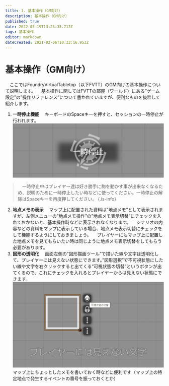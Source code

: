 ```yaml
---
title: 1. 基本操作（GM向け）
description: 基本操作（GM向け）
published: true
date: 2022-05-19T13:23:35.712Z
tags: 基本操作
editor: markdown
dateCreated: 2021-02-06T10:33:16.953Z
---
```


# 基本操作（GM向け）
　ここではFoundryVirtualTabletop（以下FVTT）のGM向けの基本操作について説明します。
　基本操作に関してはFVTTの部屋（ワールド）にある”ゲーム設定”の”操作リファレンス”について書かれていますが、便利なものを抜粋して紹介します。
01. **一時停止機能**
　キーボードのSpaceキーを押すと、セッションの一時停止が行われます。
![一時停止機能.jpg](/images/japanese-community/一時停止機能.jpg)
> 　一時停止中はプレイヤー達は好き勝手に駒を動かす事が出来なくなるため、説明のために一時停止したい時などに使ってください。一時停止の解除はSpaceキーを再度押してください。
{.is-info}

02. **地点メモの表示**
　マップ上に配置された資料は”地点メモ”として表示されますが、左側メニューの”地点メモ操作”の”地点メモ表示切替”にチェックを入れておかないと、基本操作時などに表示されなくなります。
　シナリオの内容などの資料をマップに表示している場合、地点メモ表示切替にチェックをして機能するようにしておきましょう。
　プレイヤーにもマップ上に配置した地点メモを見てもらいたい時は同じように地点メモ表示切替をしてもらう必要があります。
03. **図形の透明化**
　画面左側の”図形描画ツール”で描いた線や文字は透明化して、プレイヤーには見えない状態にできます。”図形選択”で不可視状態にしたい線や文字を右クリックすると出てくる”可視状態の切替”というボタンが出てくるので、これにチェックを入れるとプレイヤーからは見えない状態にできます。
![図形の透明化.jpg](/images/japanese-community/図形の透明化.jpg)
　マップ上にちょっとしたメモを書いておく時などに便利です（マップ上の特定地点で発生するイベントの番号を振っておくとか）








